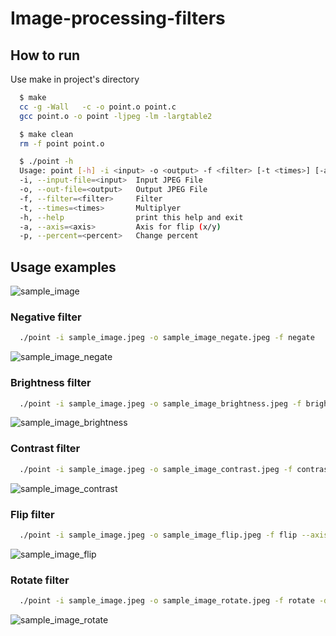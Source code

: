 # Image-processing-filters
## How to run

Use make in project's directory

```bash
  $ make
  cc -g -Wall   -c -o point.o point.c
  gcc point.o -o point -ljpeg -lm -largtable2
```

```bash
  $ make clean
  rm -f point point.o
```

```bash
  $ ./point -h
  Usage: point [-h] -i <input> -o <output> -f <filter> [-t <times>] [-a <axis>] [-p <percent>]
  -i, --input-file=<input>  Input JPEG File
  -o, --out-file=<output>   Output JPEG File
  -f, --filter=<filter>     Filter
  -t, --times=<times>       Multiplyer
  -h, --help                print this help and exit
  -a, --axis=<axis>         Axis for flip (x/y)
  -p, --percent=<percent>   Change percent
```

## Usage examples
![sample_image](https://github.com/user-attachments/assets/dd0d0273-a494-431d-8641-993d37730730)
### Negative filter
```bash
  ./point -i sample_image.jpeg -o sample_image_negate.jpeg -f negate
```
![sample_image_negate](https://github.com/user-attachments/assets/2faf4b1b-d8b3-4ea0-96ea-1847abd22d8e)
### Brightness filter
```bash
  ./point -i sample_image.jpeg -o sample_image_brightness.jpeg -f brightness -p 100
```
![sample_image_brightness](https://github.com/user-attachments/assets/af986769-fe6c-4483-8687-c277ddb6c596)

### Contrast filter
```bash
  ./point -i sample_image.jpeg -o sample_image_contrast.jpeg -f contrast -t 2
```
![sample_image_contrast](https://github.com/user-attachments/assets/37897520-c316-4b45-acee-f81a916edac2)

### Flip filter
```bash
  ./point -i sample_image.jpeg -o sample_image_flip.jpeg -f flip --axis x
```
![sample_image_flip](https://github.com/user-attachments/assets/efc8fe08-afd5-4ba4-9516-614ca3d5c7ed)

### Rotate filter
```bash
  ./point -i sample_image.jpeg -o sample_image_rotate.jpeg -f rotate -d left
```
![sample_image_rotate](https://github.com/user-attachments/assets/c0ca3769-7990-451f-a3fb-3f910bfbcc6e)
